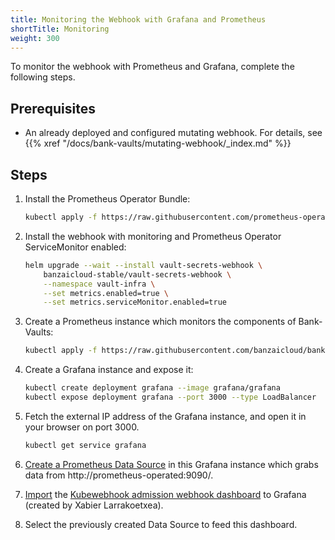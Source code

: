 ```yaml
---
title: Monitoring the Webhook with Grafana and Prometheus
shortTitle: Monitoring
weight: 300
---
```


To monitor the webhook with Prometheus and Grafana, complete the following steps.

## Prerequisites

- An already deployed and configured mutating webhook. For details, see {{% xref "/docs/bank-vaults/mutating-webhook/_index.md" %}}

## Steps

1. Install the Prometheus Operator Bundle:

    ```bash
    kubectl apply -f https://raw.githubusercontent.com/prometheus-operator/prometheus-operator/master/bundle.yaml
    ```

1. Install the webhook with monitoring and Prometheus Operator ServiceMonitor enabled:

    ```bash
    helm upgrade --wait --install vault-secrets-webhook \
        banzaicloud-stable/vault-secrets-webhook \
        --namespace vault-infra \
        --set metrics.enabled=true \
        --set metrics.serviceMonitor.enabled=true
    ```

1. Create a Prometheus instance which monitors the components of Bank-Vaults:

    ```bash
    kubectl apply -f https://raw.githubusercontent.com/banzaicloud/bank-vaults/master/hack/prometheus.yaml
    ```

1. Create a Grafana instance and expose it:

    ```bash
    kubectl create deployment grafana --image grafana/grafana
    kubectl expose deployment grafana --port 3000 --type LoadBalancer
    ```

1. Fetch the external IP address of the Grafana instance, and open it in your browser on port 3000.

    ```bash
    kubectl get service grafana
    ```

1. [Create a Prometheus Data Source](https://prometheus.io/docs/visualization/grafana/#creating-a-prometheus-data-source) in this Grafana instance which grabs data from http://prometheus-operated:9090/.

1. [Import](https://prometheus.io/docs/visualization/grafana/#importing-pre-built-dashboards-from-grafana-com) the [Kubewebhook admission webhook dashboard](https://grafana.com/grafana/dashboards/7088) to Grafana (created by Xabier Larrakoetxea).

1. Select the previously created Data Source to feed this dashboard.
